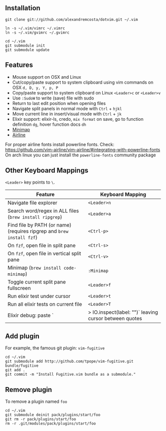 ## Installation

	git clone git://github.com/alexandremcosta/dotvim.git ~/.vim

	ln -s ~/.vim/vimrc ~/.vimrc
	ln -s ~/.vim/gvimrc ~/.gvimrc

	cd ~/.vim
	git submodule init
	git submodule update

## Features
- Mouse support on OSX and Linux
- Cut/copy/paste support to system clipboard using vim commands on OSX `d, D, y, Y, p, P`
- Copy/paste support to system clipboard on Linux `<Leader>c` or `<Leader>v`
- Use `:SudoW` to write (save) file with sudo
- Return to last edit position when opening files
- Navigate split panels in normal mode with `Ctrl` + `hjkl`
- Move current line in insert/visual mode with `Ctrl` + `jk`
- Elixir support: elixir-ls, credo, `mix format` on save, go to function definition `dg`, hover function docs `dh`
- [Minimap](https://github.com/wfxr/minimap.vim)
- [Airline](https://github.com/vim-airline/vim-airline)

For proper airline fonts install powerline fonts.
Check: https://github.com/vim-airline/vim-airline/#integrating-with-powerline-fonts
On arch linux you can just install the `powerline-fonts` community package

## Other Keyboard Mappings
`<Leader>` key points to `\`.

| Feature | Keyboard Mapping |
|---|---|
| Navigate file explorer | `<Leader>n` |
| Search word/regex in ALL files (`brew install ripgrep`) | `<Leader>a` |
| Find file by PATH (or name) (requires ripgrep and `brew install fzf`) | `<Ctrl-p>` |
| On `fzf`, open file in split pane | `<Ctrl-s>` |
| On `fzf`, open file in vertical split pane | `<Ctrl-v>` |
| Minimap (`brew install code-minimap`) | `:Minimap` |
| Toggle current split pane fullscreen | `<Leader>f` |
| Run elixir test under cursor | `<Leader>t` |
| Run all elixir tests on current file | `<Leader>T` |
| Elixir debug: paste `|> IO.inspect(label: "")` leaving cursor between quotes | `<Leader>i` |

## Add plugin
For example, the famous git plugin: `vim-fugitive`

	cd ~/.vim
	git submodule add http://github.com/tpope/vim-fugitive.git bundle/fugitive
	git add .
	git commit -m "Install Fugitive.vim bundle as a submodule."

## Remove plugin
To remove a plugin named `foo`

	cd ~/.vim
	git submodule deinit pack/plugins/start/foo
	git rm -r pack/plugins/start/foo
	rm -r .git/modules/pack/plugins/start/foo
